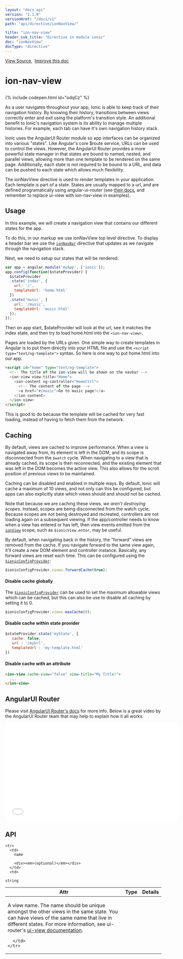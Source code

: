 ```yaml
---
layout: "docs_api"
version: "1.1.0"
versionHref: "/docs/v1"
path: "api/directive/ionNavView/"

title: "ion-nav-view"
header_sub_title: "Directive in module ionic"
doc: "ionNavView"
docType: "directive"
---
```


<div class="improve-docs">
  <a href='http://github.com/driftyco/ionic/tree/1.x/js/angular/directive/navView.js#L1'>
    View Source
  </a>
  &nbsp;
  <a href='http://github.com/driftyco/ionic/edit/master/js/angular/directive/navView.js#L1'>
    Improve this doc
  </a>
</div>




<h1 class="api-title">

  ion-nav-view



</h1>


{% include codepen.html id="odqCz" %}




As a user navigates throughout your app, Ionic is able to keep track of their
navigation history. By knowing their history, transitions between views
correctly enter and exit using the platform's transition style. An additional
benefit to Ionic's navigation system is its ability to manage multiple
histories. For example, each tab can have it's own navigation history stack.

Ionic uses the AngularUI Router module so app interfaces can be organized
into various "states". Like Angular's core $route service, URLs can be used
to control the views. However, the AngularUI Router provides a more powerful
state manager in that states are bound to named, nested, and parallel views,
allowing more than one template to be rendered on the same page.
Additionally, each state is not required to be bound to a URL, and data can
be pushed to each state which allows much flexibility.

The ionNavView directive is used to render templates in your application. Each template
is part of a state. States are usually mapped to a url, and are defined programatically
using angular-ui-router (see [their docs](https://github.com/angular-ui/ui-router/wiki),
and remember to replace ui-view with ion-nav-view in examples).








  
<h2 id="usage">Usage</h2>
  
In this example, we will create a navigation view that contains our different states for the app.

To do this, in our markup we use ionNavView top level directive. To display a header bar we use
the <a href="/docs/api/directive/ionNavBar/"><code>ionNavBar</code></a> directive that updates as we navigate through the
navigation stack.

Next, we need to setup our states that will be rendered.

```js
var app = angular.module('myApp', ['ionic']);
app.config(function($stateProvider) {
  $stateProvider
  .state('index', {
    url: '/',
    templateUrl: 'home.html'
  })
  .state('music', {
    url: '/music',
    templateUrl: 'music.html'
  });
});
```
Then on app start, $stateProvider will look at the url, see it matches the index state,
and then try to load home.html into the `<ion-nav-view>`.

Pages are loaded by the URLs given. One simple way to create templates in Angular is to put
them directly into your HTML file and use the `<script type="text/ng-template">` syntax.
So here is one way to put home.html into our app:

```html
<script id="home" type="text/ng-template">
  <!-- The title of the ion-view will be shown on the navbar -->
  <ion-view view-title="Home">
    <ion-content ng-controller="HomeCtrl">
      <!-- The content of the page -->
      <a href="#/music">Go to music page!</a>
    </ion-content>
  </ion-view>
</script>
```

This is good to do because the template will be cached for very fast loading, instead of
having to fetch them from the network.

## Caching

By default, views are cached to improve performance. When a view is navigated away from, its
element is left in the DOM, and its scope is disconnected from the `$watch` cycle. When
navigating to a view that is already cached, its scope is then reconnected, and the existing
element that was left in the DOM becomes the active view. This also allows for the scroll
position of previous views to be maintained.

Caching can be disabled and enabled in multiple ways. By default, Ionic will cache a maximum of
10 views, and not only can this be configured, but apps can also explicitly state which views
should and should not be cached.

Note that because we are caching these views, *we aren’t destroying scopes*. Instead, scopes
are being disconnected from the watch cycle. Because scopes are not being destroyed and
recreated, controllers are not loading again on a subsequent viewing. If the app/controller
needs to know when a view has entered or has left, then view events emitted from the
<a href="/docs/api/directive/ionView/"><code>ionView</code></a> scope, such as `$ionicView.enter`, may be useful.

By default, when navigating back in the history, the "forward" views are removed from the cache.
If you navigate forward to the same view again, it'll create a new DOM element and controller
instance. Basically, any forward views are reset each time. This can be configured using the
<a href="/docs/api/provider/$ionicConfigProvider/"><code>$ionicConfigProvider</code></a>:

```js
$ionicConfigProvider.views.forwardCache(true);
```

#### Disable cache globally

The <a href="/docs/api/provider/$ionicConfigProvider/"><code>$ionicConfigProvider</code></a> can be used to set the maximum allowable views
which can be cached, but this can also be use to disable all caching by setting it to 0.

```js
$ionicConfigProvider.views.maxCache(0);
```

#### Disable cache within state provider

```js
$stateProvider.state('myState', {
   cache: false,
   url : '/myUrl',
   templateUrl : 'my-template.html'
})
```

#### Disable cache with an attribute

```html
<ion-view cache-view="false" view-title="My Title!">
  ...
</ion-view>
```


## AngularUI Router

Please visit [AngularUI Router's docs](https://github.com/angular-ui/ui-router/wiki) for
more info. Below is a great video by the AngularUI Router team that may help to explain
how it all works:

<iframe width="560" height="315" src="//www.youtube.com/embed/dqJRoh8MnBo"
frameborder="0" allowfullscreen></iframe>
  
  
<h2 id="api" style="clear:both;">API</h2>

<table class="table" style="margin:0;">
  <thead>
    <tr>
      <th>Attr</th>
      <th>Type</th>
      <th>Details</th>
    </tr>
  </thead>
  <tbody>
    
    <tr>
      <td>
        name
        
        <div><em>(optional)</em></div>
      </td>
      <td>
        
  <code>string</code>
      </td>
      <td>
        <p>A view name. The name should be unique amongst the other views in the
same state. You can have views of the same name that live in different states. For more
information, see ui-router&#39;s
<a href="http://angular-ui.github.io/ui-router/site/#/api/ui.router.state.directive:ui-view">ui-view documentation</a>.</p>

        
      </td>
    </tr>
    
  </tbody>
</table>

  

  





